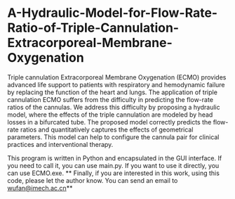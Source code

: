 # A-Hydraulic-Model-for-Flow-Rate-Ratio-of-Triple-Cannulation-Extracorporeal-Membrane-Oxygenation
Triple cannulation Extracorporeal Membrane Oxygenation (ECMO) provides advanced life support to patients with respiratory and hemodynamic failure by replacing the function of the heart and lungs. The application of triple cannulation ECMO suffers from the difficulty in predicting the flow-rate ratios of the cannulas. We address this difficulty by proposing a hydraulic model, where the effects of the triple cannulation are modeled by head losses in a bifurcated tube. The proposed model correctly predicts the flow-rate ratios and quantitatively captures the effects of geometrical parameters. This model can help to configure the cannula pair for clinical practices and interventional therapy. 

This program is written in Python and encapsulated in the GUI interface. If you need to call it, you can use main.py. If you want to use it directly, you can use ECMO.exe.
**
Finally, if you are interested in this work, using this code, please let the author know. You can send an email to wufan@imech.ac.cn**
